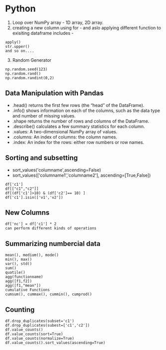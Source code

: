 # Python

1. Loop over NumPy array - 1D array, 2D array.
2. creating a new column using  for - and aslo applying different function to exisiting dataframe includes -
``` 
apply()  
str.upper()
and so on....
```

3. Random Generator
```
np.random.seed(123)
np.random.rand()
np.random.randint(0,2)
```

## Data Manipulation with Pandas


* .head() returns the first few rows (the “head” of the DataFrame).
* .info() shows information on each of the columns, such as the data type and number of missing values.
* .shape returns the number of rows and columns of the DataFrame.
* .describe() calculates a few summary statistics for each column.
* .values: A two-dimensional NumPy array of values.
* .columns: An index of columns: the column names.
* .index: An index for the rows: either row numbers or row names.

## Sorting and subsetting
* sort_values('columname',ascending=False)
* sort_values(['columname1','columname2'], ascending=[True,False])

```
df['c1']
df[["c1","c2"]]
df[(df['c1']>10) & (df['c2']== 10) ]
df['c1'].isin(['v1','v2'])
```

## New Columns
```
df['nc'] = df['c1'] * 2
can perform different kinds of operations 
```

## Summarizing numbercial data

```
mean(), medium(), mode()
min(), max()
var(), std()
sum()
quatile()
agg(functionname)
agg([f1,f2])
agg([f1,"mean"])
cumulative Functions
cumsum(), cummax(), cummin(), cumprod()
```

## Counting
```
df.drop_duplicates(subset='c1')
df.drop_duplicates(subest=['c1','c2'])
df.value_counts()
df.value_counts(sort=True)  
df.value_counts(normalize=True)
df.value_counts().sort_values(ascending=True)


